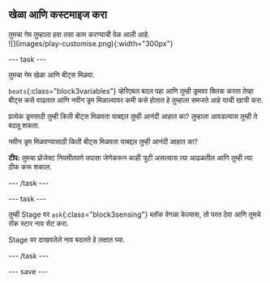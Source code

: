 ## खेळा आणि कस्टमाइज करा

<div style="display: flex; flex-wrap: wrap">
<div style="flex-basis: 200px; flex-grow: 1; margin-right: 15px;">
तुमचा गेम तुम्हाला हवा तसा काम करण्याची वेळ आली आहे.
</div>
<div>
![](images/play-customise.png){:width="300px"}
</div>
</div>

--- task ---

तुमचा गेम खेळा आणि बीट्स मिळवा.

`beats`{:class="block3variables"} व्हेरिएबल बदल पहा आणि तुम्ही ड्रमवर क्लिक करता तेव्हा बीट्स कसे वाढतात आणि नवीन ड्रम मिळाल्यावर कमी कसे होतात हे तुम्हाला समजते आहे याची खात्री करा.

प्रत्येक ड्रमसाठी तुम्ही किती बीट्स मिळवता याबद्दल तुम्ही आनंदी आहात का? तुम्हाला आवडल्यास तुम्ही ते बदलू शकता.

नवीन ड्रम मिळवण्यासाठी किती बीट्स मिळवता याबद्दल तुम्ही आनंदी आहात का?

**टीप:** तुमचा प्रोजेक्ट नियमीतपणे तपासा जेणेकरून काही त्रुटी असल्यास त्या आढळतील आणि तुम्ही त्या ठीक करू शकाल.

--- /task ---

--- task ---

तुम्ही Stage वर `ask`{:class="block3sensing"} ब्लॉक वेगळा केल्यास, तो परत ठेवा आणि तुमचे रॉक स्टार नाव सेट करा.

Stage वर दाखवलेले नाव बदलते हे लक्षात घ्या.

--- /task ---

--- save ---
